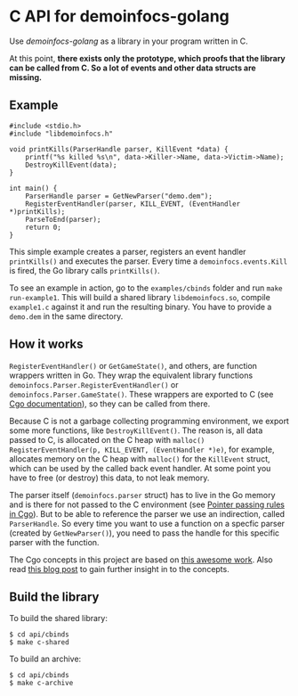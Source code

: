 # C API for demoinfocs-golang

Use *demoinfocs-golang* as a library in your program written in C.

At this point, **there exists only the prototype, which proofs that the library can be called from C. So a lot of events and other data structs are missing.**

## Example

```
#include <stdio.h>
#include "libdemoinfocs.h"

void printKills(ParserHandle parser, KillEvent *data) {
    printf("%s killed %s\n", data->Killer->Name, data->Victim->Name);
    DestroyKillEvent(data);
}

int main() {
    ParserHandle parser = GetNewParser("demo.dem");
    RegisterEventHandler(parser, KILL_EVENT, (EventHandler *)printKills);
    ParseToEnd(parser);
    return 0;
}
```

This simple example creates a parser, registers an event handler `printKills()` and executes the parser. Every time a `demoinfocs.events.Kill` is fired, the Go library calls `printKills()`.

To see an example in action, go to the `examples/cbinds` folder and run `make run-example1`. This will build a shared library `libdemoinfocs.so`, compile `example1.c` against it and run the resulting binary. You have to provide a `demo.dem` in the same directory.

## How it works

`RegisterEventHandler()` or `GetGameState()`, and others, are function wrappers written in Go. They wrap the equivalent library functions `demoinfocs.Parser.RegisterEventHandler()` or `demoinfocs.Parser.GameState()`. These wrappers are exported to C (see [Cgo documentation](https://golang.org/cmd/cgo/#hdr-C_references_to_Go)), so they can be called from there.

Because C is not a garbage collecting programming environment, we export some more functions, like `DestroyKillEvent()`. The reason is, all data passed to C, is allocated on the C heap with `malloc()` `RegisterEventHandler(p, KILL_EVENT, (EventHandler *)e)`, for example, allocates memory on the C heap with `malloc()` for the `KillEvent` struct, which can be used by the called back event handler. At some point you have to free (or destroy) this data, to not leak memory.

The parser itself (`demoinfocs.parser` struct) has to live in the Go memory and is there for not passed to the C environment (see [Pointer passing rules in Cgo](https://golang.org/cmd/cgo/#hdr-Passing_pointers)). But to be able to reference the parser we use an indirection, called `ParserHandle`. So every time you want to use a function on a specfic parser (created by `GetNewParser()`), you need to pass the handle for this specific parser with the function. 

The Cgo concepts in this project are based on [this awesome work](https://github.com/shazow/gohttplib). Also read [this blog post](https://blog.heroku.com/see_python_see_python_go_go_python_go) to gain further insight in to the concepts.

## Build the library

To build the shared library:

```
$ cd api/cbinds
$ make c-shared
```

To build an archive:

```
$ cd api/cbinds
$ make c-archive
```
